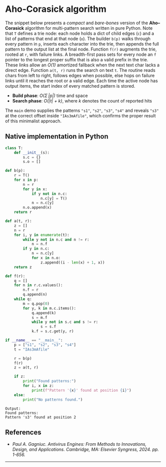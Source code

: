 # Aho-Corasick algorithm

The snippet below presents a <i>compact</i> and <i>bare-bones</i> version of the <strong>Aho–Corasick</strong> algorithm for multi-pattern search written in pure Python. Note that <code>T</code> defines a trie node: each node holds a dict of child edges (<code>c</code>) and a list of patterns that end at that node (<code>o</code>). The builder <code>b(p)</code> walks through every pattern in <code>p</code>, inserts each character into the trie, then appends the full pattern to the output list at the final node. Function <code>f(r)</code> augments the trie, rooted at <code>r</code>, with failure links. A breadth-first pass sets for every node an <code>f</code> pointer to the longest proper suffix that is also a valid prefix in the trie. These links allow an <i>O(1)</i> amortized fallback when the next text char lacks a direct edge. Function <code>a(t, r)</code> runs the search on text <code>t</code>. The routine reads chars from left to right, follows edges when possible, else hops on failure links until it reaches the root or a valid edge. Each time the active node has output items, the start index of every matched pattern is stored. <ul> <li><b>Build phase</b>: <i>O(Σ |p|)</i> time and space</li> <li><b>Search phase</b>: <i>O(|t| + k)</i>, where <i>k</i> denotes the count of reported hits</li> </ul>
The <code>main</code> demo supplies the patterns <code>"s1"</code>, <code>"s2"</code>, <code>"s3"</code>, <code>"s4"</code> and reveals <code>"s3"</code> at the correct offset inside <code>"IAs3mAfile"</code>, which confirms the proper result of this minimalist approach.

## Native implementation in Python

```python
class T:
    def __init__(s):
        s.c = {}
        s.o = []

def b(p):
    r = T()
    for x in p:
        n = r
        for y in x:
            if y not in n.c:
                n.c[y] = T()
            n = n.c[y]
        n.o.append(x)
    return r

def a(t, r):
    z = []
    n = r
    for i, y in enumerate(t):
        while y not in n.c and n != r:
            n = n.f
        if y in n.c:
            n = n.c[y]
            for x in n.o:
                z.append((i - len(x) + 1, x))
    return z

def f(r):
    q = []
    for n in r.c.values():
        n.f = r
        q.append(n)
    while q:
        m = q.pop(0)
        for y, k in m.c.items():
            q.append(k)
            s = m.f
            while y not in s.c and s != r:
                s = s.f
            k.f = s.c.get(y, r)

if __name__ == "__main__":
    p = ["s1", "s2", "s3", "s4"]
    t = "IAs3mAfile"

    r = b(p)
    f(r)
    z = a(t, r)

    if z:
        print("Found patterns:")
        for i, x in z:
            print(f"Pattern '{x}' found at position {i}")
    else:
        print("No patterns found.")
``` 

```text
Output:
Found patterns:
Pattern 's3' found at position 2
```

## References

- <i>Paul A. Gagniuc. Antivirus Engines: From Methods to Innovations, Design, and Applications. Cambridge, MA: Elsevier Syngress, 2024. pp. 1-656.</i>

***
